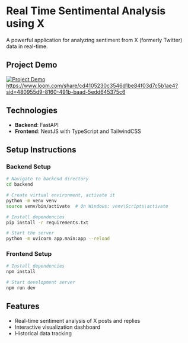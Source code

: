 # Real Time Sentimental Analysis using X

A powerful application for analyzing sentiment from X (formerly Twitter) data in real-time.

## Project Demo

[![Project Demo](https://cdn.loom.com/sessions/thumbnails/cd4105230c3546d1be84f03d7c5b1ae4-with-play.gif)](https://www.loom.com/share/cd4105230c3546d1be84f03d7c5b1ae4?sid=480955d9-8160-491b-baad-5edd645375c6)
https://www.loom.com/share/cd4105230c3546d1be84f03d7c5b1ae4?sid=480955d9-8160-491b-baad-5edd645375c6

## Technologies

- **Backend**: FastAPI
- **Frontend**: NextJS with TypeScript and TailwindCSS

## Setup Instructions

### Backend Setup

```bash
# Navigate to backend directory
cd backend

# Create virtual environment, activate it
python -m venv venv
source venv/bin/activate  # On Windows: venv\Scripts\activate

# Install dependencies
pip install -r requirements.txt

# Start the server
python -m uvicorn app.main:app --reload
```

### Frontend Setup

```bash
# Install dependencies
npm install

# Start development server
npm run dev
```

## Features

- Real-time sentiment analysis of X posts and replies
- Interactive visualization dashboard
- Historical data tracking

